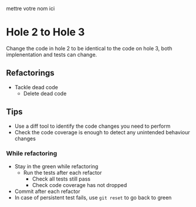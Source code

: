 mettre votre nom ici

# Hole 2 to Hole 3

Change the code in hole 2 to be identical to the code on hole 3, both implenentation and tests can change.

## Refactorings

- Tackle dead code
  - Delete dead code

## Tips

- Use a diff tool to identify the code changes you need to perform
- Check the code coverage is enough to detect any unintended behaviour changes

### While refactoring

- Stay in the green while refactoring
  - Run the tests after each refactor
    - Check all tests still pass
    - Check code coverage has not dropped
- Commit after each refactor
- In case of persistent test fails, use `git reset` to go back to green
